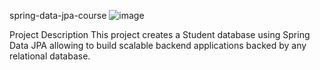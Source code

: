 spring-data-jpa-course
![image](https://github.com/nikipr1999/Spring-JPA-Student-DB/assets/44407046/abbe2a6e-ff82-4ace-97c8-a673fecc3255)


Project Description
This project creates a Student database using Spring Data JPA allowing to build scalable backend applications backed by any relational database.
